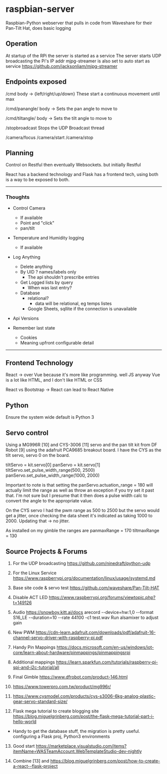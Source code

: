 # raspbian-server
Raspbian-Python webserver that pulls in code from Waveshare for their Pan-Tilt Hat, does basic logging

## Operation
At startup of the RPi the server is started as a service 
The server starts UDP broadcasting the Pi's IP addr
mjpg-streamer is also set to auto start as service
https://github.com/jacksonliam/mjpg-streamer

## Endpoints exposed 

/cmd
body -> {left/right/up/down}
These start a continuous movement until max

/cmd/panangle/
body -> <angle>
Sets the pan angle to move to

/cmd/tiltangle/
body -> <angle>
Sets the tilt angle to move to

/stopbroadcast
Stops the UDP Broadcast thread

/camera/focus
/camera/start
/camera/stop

## Planning
Control on Restful then eventually Websockets. but initially Restful

React has a backend technology and Flask has a frontend tech, using both is a way to be exposed to both.

---
### Thoughts
- Control Camera
  - If available
  - Point and "click"
  - pan/tilt

- Temperature and Humidity logging
  - If available

- Log Anything
  - Delete anything
  - By UID ? names/labels only
    - The api shouldn't prescribe entries
  - Get Logged lists by query
    - When was last entry?
  - Database 
    - relational? 
      - data will be relational, eg temps listes
    - Google Sheets, sqllite if the connection is unavailable
    
- Api Versions


- Remember last state
  - Cookies
  - Meaning upfront configurable detail

---

## Frontend Technology

React -> over Vue  because it's more like programming. well JS anyway
Vue is a lot like HTML, and I don't like HTML or CSS

React vs Bootstrap -> React can lead to React Native

## Python
Ensure the system wide default is Python 3

## Servo control
Using a MG996R [10] and CYS-3006 [11] servo and the pan tilt kit from DF Robot [9] using the adafruit PCA9685 breakout board. I have the CYS as the tilt servo, servo 0 on the board. 

tiltServo = kit.servo[0]
panServo = kit.servo[1]
tiltServo.set_pulse_width_range(500, 2500)
panServo.set_pulse_width_range(1000, 2000)

Important to note is that setting the panServo.actuation_range = 180 will actually limit the range as well as throw an exception if you try set it past that. I'm not sure but I presume that it then does a pulse width calc to convert the angle to the appropriate value. 

On the CYS servo I had the pwm range as 500 to 2500 but the servo would get a jitter, once checking the data sheet it's indicated as taking 1000 to 2000. Updating that -> no jitter. 

As installed on my gimble the ranges are
panmaxRange = 170
tiltmaxRange = 130


## Source Projects & Forums
1. For the UDP broadcasting  https://github.com/ninedraft/python-udp

2. For the Linux Service  https://www.raspberrypi.org/documentation/linux/usage/systemd.md

3. Base site code & servo test https://github.com/waveshare/Pan-Tilt-HAT

4. Disable ACT LED https://www.raspberrypi.org/forums/viewtopic.php?t=149126

5. Audio  https://snowboy.kitt.ai/docs
arecord --device=hw:1,0 --format S16_LE --duration=10 --rate 44100 -c1 test.wav
Run alsamixer to adjust gain

6. New PWM https://cdn-learn.adafruit.com/downloads/pdf/adafruit-16-channel-servo-driver-with-raspberry-pi.pdf

7. Handy Pin Mappings https://docs.microsoft.com/en-us/windows/iot-core/learn-about-hardware/pinmappings/pinmappingsrpi

8. Additional mappings https://learn.sparkfun.com/tutorials/raspberry-pi-spi-and-i2c-tutorial/all

9. Final Gimble https://www.dfrobot.com/product-146.html

10. https://www.towerpro.com.tw/product/mg996r/

11. https://www.cysmodel.com/products/cys-s3006-6kg-analog-plastic-gear-servo-standard-size/

12. Flask mega tutorial to create blogging site https://blog.miguelgrinberg.com/post/the-flask-mega-tutorial-part-i-hello-world 
  + Handy to get the database stuff, the migration is pretty useful. configuring a Flask proj, Python3 environments

13. Good start https://marketplace.visualstudio.com/items?itemName=WASTeamAccount.WebTemplateStudio-dev-nightly

14. Combine [13] and https://blog.miguelgrinberg.com/post/how-to-create-a-react--flask-project
